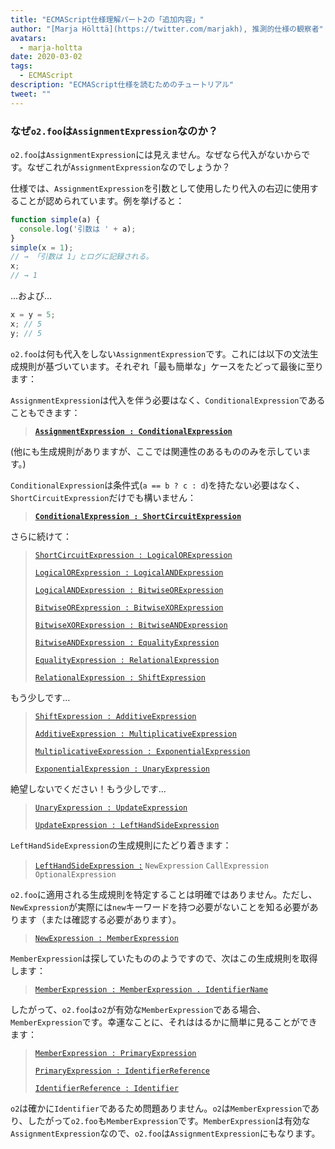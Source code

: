 ```yaml
---
title: "ECMAScript仕様理解パート2の「追加内容」"
author: "[Marja Hölttä](https://twitter.com/marjakh), 推測的仕様の観察者"
avatars:
  - marja-holtta
date: 2020-03-02
tags:
  - ECMAScript
description: "ECMAScript仕様を読むためのチュートリアル"
tweet: ""
---
```


### なぜ`o2.foo`は`AssignmentExpression`なのか？

`o2.foo`は`AssignmentExpression`には見えません。なぜなら代入がないからです。なぜこれが`AssignmentExpression`なのでしょうか？

仕様では、`AssignmentExpression`を引数として使用したり代入の右辺に使用することが認められています。例を挙げると：

```js
function simple(a) {
  console.log('引数は ' + a);
}
simple(x = 1);
// → 「引数は 1」とログに記録される。
x;
// → 1
```

…および…

```js
x = y = 5;
x; // 5
y; // 5
```

`o2.foo`は何も代入をしない`AssignmentExpression`です。これには以下の文法生成規則が基づいています。それぞれ「最も簡単な」ケースをたどって最後に至ります：

`AssignmentExpression`は代入を伴う必要はなく、`ConditionalExpression`であることもできます：

> **[`AssignmentExpression : ConditionalExpression`](https://tc39.es/ecma262/#sec-assignment-operators)**

(他にも生成規則がありますが、ここでは関連性のあるもののみを示しています。)

`ConditionalExpression`は条件式(`a == b ? c : d`)を持たない必要はなく、`ShortCircuitExpression`だけでも構いません：

> **[`ConditionalExpression : ShortCircuitExpression`](https://tc39.es/ecma262/#sec-conditional-operator)**

さらに続けて：

> [`ShortCircuitExpression : LogicalORExpression`](https://tc39.es/ecma262/#prod-ShortCircuitExpression)
>
> [`LogicalORExpression : LogicalANDExpression`](https://tc39.es/ecma262/#prod-LogicalORExpression)
>
> [`LogicalANDExpression : BitwiseORExpression`](https://tc39.es/ecma262/#prod-LogicalANDExpression)
>
> [`BitwiseORExpression : BitwiseXORExpression`](https://tc39.es/ecma262/#prod-BitwiseORExpression)
>
> [`BitwiseXORExpression : BitwiseANDExpression`](https://tc39.es/ecma262/#prod-BitwiseXORExpression)
>
> [`BitwiseANDExpression : EqualityExpression`](https://tc39.es/ecma262/#prod-BitwiseANDExpression)
>
> [`EqualityExpression : RelationalExpression`](https://tc39.es/ecma262/#sec-equality-operators)
>
> [`RelationalExpression : ShiftExpression`](https://tc39.es/ecma262/#prod-RelationalExpression)

<!--truncate-->
もう少しです…

> [`ShiftExpression : AdditiveExpression`](https://tc39.es/ecma262/#prod-ShiftExpression)
>
> [`AdditiveExpression : MultiplicativeExpression`](https://tc39.es/ecma262/#prod-AdditiveExpression)
>
> [`MultiplicativeExpression : ExponentialExpression`](https://tc39.es/ecma262/#prod-MultiplicativeExpression)
>
> [`ExponentialExpression : UnaryExpression`](https://tc39.es/ecma262/#prod-ExponentiationExpression)

絶望しないでください！もう少しです…

> [`UnaryExpression : UpdateExpression`](https://tc39.es/ecma262/#prod-UnaryExpression)
>
> [`UpdateExpression : LeftHandSideExpression`](https://tc39.es/ecma262/#prod-UpdateExpression)

`LeftHandSideExpression`の生成規則にたどり着きます：

> [`LeftHandSideExpression :`](https://tc39.es/ecma262/#prod-LeftHandSideExpression)
> `NewExpression`
> `CallExpression`
> `OptionalExpression`

`o2.foo`に適用される生成規則を特定することは明確ではありません。ただし、`NewExpression`が実際には`new`キーワードを持つ必要がないことを知る必要があります（または確認する必要があります）。

> [`NewExpression : MemberExpression`](https://tc39.es/ecma262/#prod-NewExpression)

`MemberExpression`は探していたもののようですので、次はこの生成規則を取得します：

> [`MemberExpression : MemberExpression . IdentifierName`](https://tc39.es/ecma262/#prod-MemberExpression)

したがって、`o2.foo`は`o2`が有効な`MemberExpression`である場合、`MemberExpression`です。幸運なことに、それははるかに簡単に見ることができます：

> [`MemberExpression : PrimaryExpression`](https://tc39.es/ecma262/#prod-MemberExpression)
>
> [`PrimaryExpression : IdentifierReference`](https://tc39.es/ecma262/#prod-PrimaryExpression)
>
> [`IdentifierReference : Identifier`](https://tc39.es/ecma262/#prod-IdentifierReference)

`o2`は確かに`Identifier`であるため問題ありません。`o2`は`MemberExpression`であり、したがって`o2.foo`も`MemberExpression`です。`MemberExpression`は有効な`AssignmentExpression`なので、`o2.foo`は`AssignmentExpression`にもなります。
